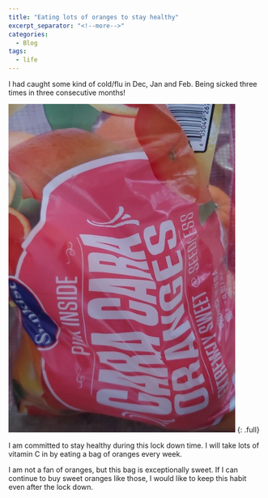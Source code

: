 ```yaml
---
title: "Eating lots of oranges to stay healthy"
excerpt_separator: "<!--more-->"
categories:
  - Blog
tags:
  - life
---
```


I had caught some kind of cold/flu in Dec, Jan and Feb. Being sicked three times in three consecutive months!

![alt](images/oranges.jpg)
{: .full}

I am committed to stay healthy during this lock down time. I will take lots of vitamin C in by eating a bag of oranges every week. 

<!--more-->

I am not a fan of oranges, but this bag is exceptionally sweet. If I can continue to buy sweet oranges like those, I would like to keep this habit even after the lock down.
